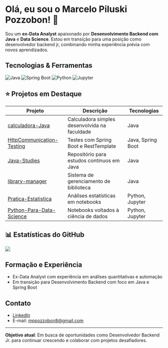 # Olá, eu sou o Marcelo Piluski Pozzobon! 👋

Sou um **ex-Data Analyst** apaixonado por **Desenvolvimento Backend com Java** e **Data Science**. Estou em transição para uma posição como desenvolvedor backend jr, combinando minha experiência prévia com novos aprendizados.

##  Tecnologias & Ferramentas

![Java](https://img.shields.io/badge/Java-ED8B00?style=for-the-badge&logo=java&logoColor=white)
![Spring Boot](https://img.shields.io/badge/Spring_Boot-6DB33F?style=for-the-badge&logo=springboot&logoColor=white)
![Python](https://img.shields.io/badge/Python-3776AB?style=for-the-badge&logo=python&logoColor=white)
![Jupyter](https://img.shields.io/badge/Jupyter-F37626?style=for-the-badge&logo=jupyter&logoColor=white)

## ⭐ Projetos em Destaque

| Projeto                      | Descrição                                      | Tecnologias         |
|------------------------------|------------------------------------------------|----------------------|
| [calculadora-Java](link)       | Calculadora simples desenvolvida na faculdade    | Java                 |
| [HttpCommunication-Testing](link) | Testes com Spring Boot e RestTemplate            | Java, Spring Boot    |
| [Java-Studies](link)          | Repositório para estudos contínuos em Java       | Java                 |
| [library-manager](link)      | Sistema de gerenciamento de biblioteca            | Java                 |
| [Pratica-Estatistica](link)  | Análises estatísticas em notebooks                | Python, Jupyter      |
| [Python-Para-Data-Science](link) | Notebooks voltados à ciência de dados             | Python, Jupyter      |

## :bar_chart: Estatísticas do GitHub

<!-- Exemplo de integração de bots como github-readme-stats -->
![](https://github-readme-stats.vercel.app/api?username=marcelolinho&show_icons=true&theme=dark)

##  Formação e Experiência

- Ex-Data Analyst com experiência em análises quantitativas e automação
- Em transição para Desenvolvimento Backend com foco em Java e Spring Boot

##  Contato

- [LinkedIn](https://www.linkedin.com/in/marcelo-piluski-pozzobon-a684ab272/)
- E-mail: mppozzobon8@gmail.com

---

**Objetivo atual**: Em busca de oportunidades como Desenvolvedor Backend Jr. para continuar crescendo e colaborar com projetos desafiadores.


